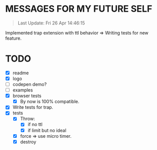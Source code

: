 # MESSAGES FOR MY FUTURE SELF

> Last Update: Fri 26 Apr 14:46:15

Implemented trap extension with ttl behavior => Writing tests for new feature.

# TODO

- [x] readme
- [x] logo
- [ ] codepen demo?
- [ ] examples
- [x] browser tests
  - [x] By now is 100% compatible.
- [x] Write tests for trap.
- [x] tests
  - [x] Throw:
    - [x] if no ttl
    - [x] if limit but no ideal
  - [x] force => use micro timer.
  - [x] destroy